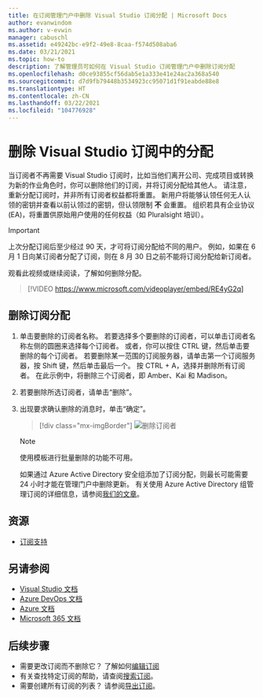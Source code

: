 ```yaml
---
title: 在订阅管理门户中删除 Visual Studio 订阅分配 | Microsoft Docs
author: evanwindom
ms.author: v-evwin
manager: cabuschl
ms.assetid: e49242bc-e9f2-49e8-8caa-f574d508aba6
ms.date: 03/21/2021
ms.topic: how-to
description: 了解管理员可如何在 Visual Studio 订阅管理门户中删除订阅分配
ms.openlocfilehash: d0ce93855cf56dab5e1a333e41e24ac2a368a540
ms.sourcegitcommit: d7d9fb79448b3534923cc95071d1f91eabde88e8
ms.translationtype: HT
ms.contentlocale: zh-CN
ms.lasthandoff: 03/22/2021
ms.locfileid: "104776928"
---
```

# <a name="delete-assignments-in-visual-studio-subscriptions"></a>删除 Visual Studio 订阅中的分配
当订阅者不再需要 Visual Studio 订阅时，比如当他们离开公司、完成项目或转换为新的作业角色时，你可以删除他们的订阅，并将订阅分配给其他人。 请注意，重新分配订阅时，并非所有订阅者权益都将重置。  新用户将能够认领任何无人认领的密钥并查看以前认领过的密钥，但认领限制 **不** 会重置。  组织若具有企业协议 (EA)，将重置供原始用户使用的任何权益（如 Pluralsight 培训）。 
> [!Important]
> 上次分配订阅后至少经过 90 天，才可将订阅分配给不同的用户。  例如，如果在 6 月 1 日向某订阅者分配了订阅，则在 8 月 30 日之前不能将订阅分配给新订阅者。 

观看此视频或继续阅读，了解如何删除分配。  

> [!VIDEO https://www.microsoft.com/videoplayer/embed/RE4yG2q]

## <a name="delete-a-subscription-assignment"></a>删除订阅分配
1. 单击要删除的订阅者名称。 若要选择多个要删除的订阅者，可以单击订阅者名称左侧的圆圈来选择每个订阅者。  或者，你可以按住 CTRL 键，然后单击要删除的每个订阅者。 若要删除某一范围的订阅服务器，请单击第一个订阅服务器，按 Shift 键，然后单击最后一个。  按 CTRL + A，选择并删除所有订阅者。 在此示例中，将删除三个订阅者，即 Amber、Kai 和 Madison。 
2. 若要删除所选订阅者，请单击“删除”。
3. 出现要求确认删除的消息时，单击“确定”。
   > [!div class="mx-imgBorder"]
   > ![删除订阅者](_img/delete-license/delete-subscribers.png "选择要删除的用户，然后单击“删除”。可以使用 CTRL 和 Shift 键来选择多个订阅者。")

   > [!NOTE]
   > 使用模板进行批量删除的功能不可用。 
   >
   > 如果通过 Azure Active Directory 安全组添加了订阅分配，则最长可能需要 24 小时才能在管理门户中删除更新。  有关使用 Azure Active Directory 组管理订阅的详细信息，请参阅[我们的文章](assign-license-bulk.md#use-azure-active-directory-groups-to-assign-subscriptions)。 

## <a name="resources"></a>资源
- [订阅支持](https://aka.ms/vsadminhelp)

## <a name="see-also"></a>另请参阅
- [Visual Studio 文档](/visualstudio/)
- [Azure DevOps 文档](/azure/devops/)
- [Azure 文档](/azure/)
- [Microsoft 365 文档](/microsoft-365/)

## <a name="next-steps"></a>后续步骤
- 需要更改订阅而不删除它？  了解如何[编辑订阅](edit-license.md)
- 有关查找特定订阅的帮助，请查阅[搜索订阅](search-license.md)。
- 需要创建所有订阅的列表？  请参阅[导出订阅](exporting-subscriptions.md)。